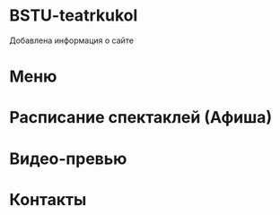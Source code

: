 # BSTU-teatrkukol

Добавлена информация о сайте

# Меню

# Расписание спектаклей (Афиша)

# Видео-превью

# Контакты
